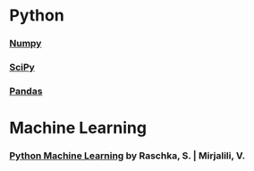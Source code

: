 # Python
### [Numpy](https://numpy.org/devdocs/user/quickstart.html#)
### [SciPy](https://scipy.org/)
### [Pandas](https://pandas.pydata.org/)
# Machine Learning
### [Python Machine Learning](https://github.com/rasbt/python-machine-learning-book-3rd-edition) by Raschka, S. | Mirjalili, V.
